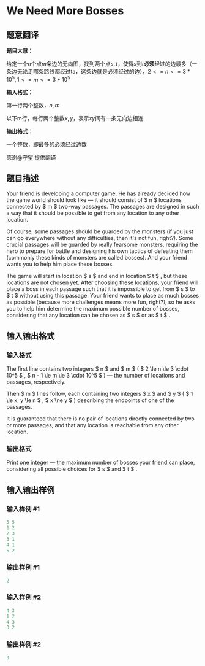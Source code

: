 # We Need More Bosses

## 题意翻译

**题目大意：**

给定一个$n$个点$m$条边的无向图，找到两个点$s,t$，使得$s$到$t$**必须**经过的边最多（一条边无论走哪条路线都经过ta，这条边就是必须经过的边），$2<=n<=3*10^5,1<=m<=3*10^5$

**输入格式：**

第一行两个整数，$n,m$

以下m行，每行两个整数$x,y$，表示$xy$间有一条无向边相连

**输出格式：**

一个整数，即最多的必须经过边数

感谢@守望 提供翻译

## 题目描述

Your friend is developing a computer game. He has already decided how the game world should look like — it should consist of $ n $ locations connected by $ m $ two-way passages. The passages are designed in such a way that it should be possible to get from any location to any other location.

Of course, some passages should be guarded by the monsters (if you just can go everywhere without any difficulties, then it's not fun, right?). Some crucial passages will be guarded by really fearsome monsters, requiring the hero to prepare for battle and designing his own tactics of defeating them (commonly these kinds of monsters are called bosses). And your friend wants you to help him place these bosses.

The game will start in location $ s $ and end in location $ t $ , but these locations are not chosen yet. After choosing these locations, your friend will place a boss in each passage such that it is impossible to get from $ s $ to $ t $ without using this passage. Your friend wants to place as much bosses as possible (because more challenges means more fun, right?), so he asks you to help him determine the maximum possible number of bosses, considering that any location can be chosen as $ s $ or as $ t $ .

## 输入输出格式

### 输入格式

The first line contains two integers $ n $ and $ m $ ( $ 2 \le n \le 3 \cdot 10^5 $ , $ n - 1 \le m \le 3 \cdot 10^5 $ ) — the number of locations and passages, respectively.

Then $ m $ lines follow, each containing two integers $ x $ and $ y $ ( $ 1 \le x, y \le n $ , $ x \ne y $ ) describing the endpoints of one of the passages.

It is guaranteed that there is no pair of locations directly connected by two or more passages, and that any location is reachable from any other location.

### 输出格式

Print one integer — the maximum number of bosses your friend can place, considering all possible choices for $ s $ and $ t $ .

## 输入输出样例

### 输入样例 #1

```cpp
5 5
1 2
2 3
3 1
4 1
5 2

```
### 输出样例 #1

```cpp
2

```
### 输入样例 #2

```cpp
4 3
1 2
4 3
3 2

```
### 输出样例 #2

```cpp
3

```
